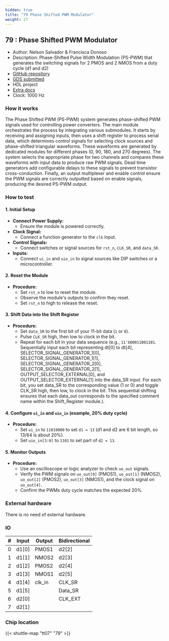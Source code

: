 ```yaml
---
hidden: true
title: "79 Phase Shifted PWM Modulator"
weight: 27
---
```


## 79 : Phase Shifted PWM Modulator

* Author: Nelson Salvador &amp; Francisca Donoso
* Description: Phase-Shifted Pulse Width Modulation (PS-PWM) that generates the switching signals for 2 PMOS and 2 NMOS from a duty cycle (d1 and d2)
* [GitHub repository](https://github.com/NelsonSalvadorPinilla/tt07-PS_PWM_Modulator)
* [GDS submitted](https://github.com/NelsonSalvadorPinilla/tt07-PS_PWM_Modulator/actions/runs/9277294108)
* HDL project
* [Extra docs]()
* Clock: 1000 Hz

<!---

This file is used to generate your project datasheet. Please fill in the information below and delete any unused
sections.

You can also include images in this folder and reference them in the markdown. Each image must be less than
512 kb in size, and the combined size of all images must be less than 1 MB.
-->


### How it works

The Phase Shifted PWM (PS-PWM) system generates phase-shifted PWM signals used for controlling power converters. The main module orchestrates the process by integrating various submodules. It starts by receiving and assigning inputs, then uses a shift register to process serial data, which determines control signals for selecting clock sources and phase-shifted triangular waveforms. These waveforms are generated by dedicated modules for different phases (0, 90, 180, and 270 degrees). The system selects the appropriate phase for two channels and compares these waveforms with input data to produce raw PWM signals. Dead time generators add configurable delays to these signals to prevent transistor cross-conduction. Finally, an output multiplexer and enable control ensure the PWM signals are correctly outputted based on enable signals, producing the desired PS-PWM output.

### How to test

#### 1. Initial Setup

- **Connect Power Supply:**
  - Ensure the module is powered correctly.
- **Clock Signal:**
  - Connect a function generator to the `clk` input.
- **Control Signals:**
  - Connect switches or signal sources for `rst_n`, `CLK_SR`, and `data_SR`.
- **Inputs:**
  - Connect `ui_in` and `uio_in` to signal sources like DIP switches or a microcontroller.

#### 2. Reset the Module

- **Procedure:**
  - Set `rst_n` to low to reset the module.
  - Observe the module's outputs to confirm they reset.
  - Set `rst_n` to high to release the reset.

#### 3. Shift Data into the Shift Register

- **Procedure:**
  - Set `data_SR` to the first bit of your 11-bit data (`1` or `0`).
  - Pulse `CLK_SR` high, then low to clock in the bit.
  - Repeat for each bit in your data sequence (e.g., `11'b00011001101`. Sequentially input each bit representing dt[0] to dt[4], SELECTOR_SIGNAL_GENERATOR_1[0], SELECTOR_SIGNAL_GENERATOR_1[1], SELECTOR_SIGNAL_GENERATOR_2[0], SELECTOR_SIGNAL_GENERATOR_2[1], OUTPUT_SELECTOR_EXTERNAL[0], and OUTPUT_SELECTOR_EXTERNAL[1] into the data_SR input. For each bit, you set data_SR to the corresponding value (1 or 0) and toggle CLK_SR high, then low, to clock in the bit. This sequential shifting ensures that each data_out corresponds to the specified comment name within the Shift_Register module.).

#### 4. Configure `ui_in` and `uio_in` (example, 20% duty cycle)

- **Procedure:**
  - Set `ui_in` to `11010000` to set `d1 = 13` (d1 and d2 are 6 bit length, so 13/64 is about 20%).
  - Set `uio_in[3:0]` to `1101` to set part of `d2 = 13`.

#### 5. Monitor Outputs

- **Procedure:**
  - Use an oscilloscope or logic analyzer to check `uo_out` signals.
  - Verify the PWM signals on `uo_out[0]` (PMOS1), `uo_out[1]` (NMOS2), `uo_out[2]` (PMOS2), `uo_out[3]` (NMOS1), and the clock signal on `uo_out[4]`.
  - Confirm the PWMs duty cycle matches the expected 20%.

### External hardware

There is no need of external hardware.


### IO

| #             | Input    | Output   | Bidirectional   |
| ------------- | -------- | -------- | --------------- |
| 0 | d1[0]  | PMOS1  | d2[2]        |
| 1 | d1[1]  | NMOS2  | d2[3]        |
| 2 | d1[2]  | PMOS2  | d2[4]        |
| 3 | d1[3]  | NMOS1  | d2[5]        |
| 4 | d1[4]  | clk_in  | CLK_SR        |
| 5 | d1[5]  |   | Data_SR        |
| 6 | d2[0]  |   | CLK_EXT        |
| 7 | d2[1]  |   |         |


### Chip location

{{< shuttle-map "tt07" "79" >}}

